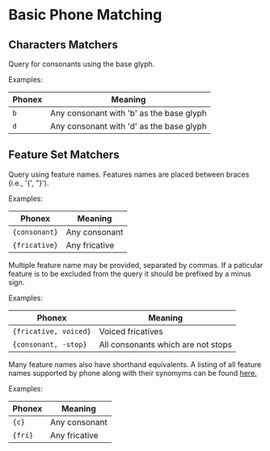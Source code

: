 # Basic Phone Matching

## Characters Matchers

Query for consonants using the base glyph.

Examples:

| Phonex | Meaning |
|--|--|
| ```b``` | Any consonant with 'b' as the base glyph |
| ```d``` | Any consonant with 'd' as the base glyph |

## Feature Set Matchers

Query using feature names. Features names are placed between braces (i.e., '{', "}').

Examples:

| Phonex | Meaning |
|--|--|
| ```{consonant}``` | Any consonant |
| ```{fricative}``` | Any fricative |

Multiple feature name may be provided, separated by commas.  If a paticular feature is to be excluded from the query it should be prefixed by a minus sign.

Examples:

| Phonex | Meaning | 
|--|--|
| ```{fricative, voiced}``` | Voiced fricatives |
| ```{consonant, -stop}``` | All consonants which are not stops |

Many feature names also have shorthand equivalents.  A listing of all feature names supported by phone along with their synomyms can be found 
[here.](../../ipa/features.dita#feature_listing)

Examples:

| Phonex | Meaning |
|--|--|
| ```{c}``` | Any consonant |
| ```{fri}``` | Any fricative |

